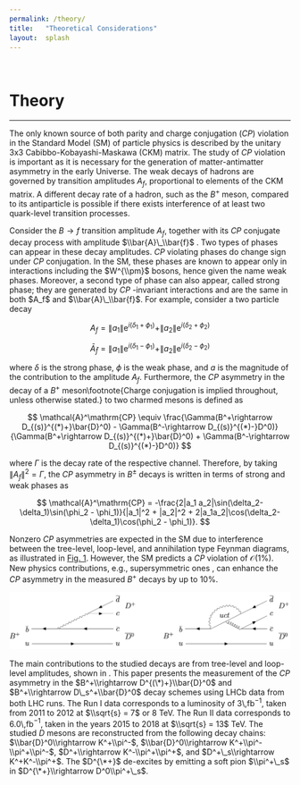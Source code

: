 ```yaml
---
permalink: /theory/
title:   "Theoretical Considerations"
layout:  splash
---
```

&nbsp;

# Theory
---

The only known source of both parity and charge conjugation ($CP$) violation in the Standard Model (SM) of particle physics is described by the unitary 3x3 Cabibbo-Kobayashi-Maskawa (CKM) matrix. The study of $CP$ violation is important as it is necessary for the generation of matter-antimatter asymmetry in the early Universe. The weak decays of hadrons are governed by transition amplitudes $A_f$, proportional to elements of the CKM matrix. A different decay rate of a hadron, such as the $B^+$ meson, compared to its antiparticle is possible if there exists interference of at least two quark-level transition processes.

Consider the $B\rightarrow f$ transition amplitude $A_f$, together with its $CP$ conjugate decay process with amplitude $\\bar{A}\_\\bar{f}$ . Two types of phases can appear in these decay amplitudes. $CP$ violating phases do change sign under $CP$ conjugation. In the SM, these phases are known to appear only in interactions including the $W^{\\pm}$ bosons, hence given the name weak phases. Moreover, a second type of phase can also appear, called strong phase; they are generated by $CP$ -invariant interactions and are the same in both \$A_f$ and $\\bar{A}\_\\bar{f}$. For example, consider a two particle decay

$$
    A_f = \|a_1\|\mathrm{e}^{i(\delta_1+\phi_1)} + \|a_2\|\mathrm{e}^{i(\delta_2+\phi_2)}
$$

$$
    \bar{A}_\bar{f} = \|a_1\|\mathrm{e}^{i(\delta_1-\phi_1)} + \|a_2\|\mathrm{e}^{i(\delta_2-\phi_2)}
$$

where $\delta$ is the strong phase, $\phi$ is the weak phase, and $a$ is the magnitude of the contribution to the amplitude $A_f$. Furthermore, the $CP$ asymmetry in the decay of a $B^+$ meson\footnote{Charge conjugation is implied throughout, unless otherwise stated.} to two charmed mesons is defined as

$$
\mathcal{A}^\mathrm{CP} \equiv \frac{\Gamma(B^+\rightarrow D_{(s)}^{(*)+}\bar{D}^0) - \Gamma(B^-\rightarrow D_{(s)}^{(*)-}D^0)}{\Gamma(B^+\rightarrow D_{(s)}^{(*)+}\bar{D}^0) + \Gamma(B^-\rightarrow D_{(s)}^{(*)-}D^0)}
$$

where $\Gamma$ is the decay rate of the respective channel. Therefore, by taking $\|A_f\|^2 = \Gamma$, the $CP$ asymmetry in $B^\pm$ decays is written in terms of strong and weak phases as

$$
    \mathcal{A}^\mathrm{CP} = -\frac{2|a_1 a_2|\sin(\delta_2-\delta_1)\sin(\phi_2 - \phi_1)}{|a_1|^2 + |a_2|^2 + 2|a_1a_2|\cos(\delta_2-\delta_1)\cos(\phi_2 - \phi_1)}.
$$

Nonzero $CP$ asymmetries are expected in the SM due to interference between the tree-level, loop-level, and annihilation type Feynman diagrams, as illustrated in [Fig. 1](#fig1). However, the SM predicts a $CP$ violation of $\mathcal{O}(1\%)$. New physics contributions, e.g., supersymmetric ones , can enhance the $CP$ asymmetry in the measured $B^+$ decays by up to 10%.

<a name="fig1">
<a href="/assets/images/figs/fig1.png"><img src="/assets/images/figs/fig1.png"></a>
</a>


The main contributions to the studied decays are from tree-level and loop-level amplitudes, shown in . This paper presents the measurement of the $CP$ asymmetry in the $B^+\\rightarrow D^{(\*)+}\\bar{D}^0$ and $B^+\\rightarrow D\_s^+\\bar{D}^0$ decay schemes using LHCb data from both LHC runs. The Run I data corresponds to a luminosity of 3\\,fb$^{-1}$, taken from 2011 to 2012 at $\\sqrt{s} = 7$ or 8 TeV. The Run II data corresponds to 6.0\\,fb$^{-1}$, taken in the years 2015 to 2018 at $\\sqrt{s} = 13$ TeV. The studied $D$ mesons are reconstructed from the following decay chains: $\\bar{D}^0\\rightarrow K^+\\pi^-$, $\\bar{D}^0\\rightarrow K^+\\pi^-\\pi^+\\pi^-$, $D^+\\rightarrow K^-\\pi^+\\pi^+$, and $D^+\_s\\rightarrow K^+K^-\\pi^+$. The $D^{\*+}$ de-excites by emitting a soft pion $\\pi^+\_s$ in $D^{\*+}\\rightarrow D^0\\pi^+\_s$.
